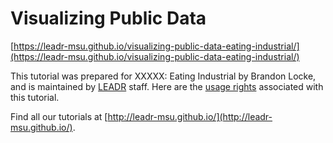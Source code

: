 # Visualizing Public Data

[https://leadr-msu.github.io/visualizing-public-data-eating-industrial/](https://leadr-msu.github.io/visualizing-public-data-eating-industrial/)

This tutorial was prepared for XXXXX: Eating Industrial by Brandon Locke, and is maintained by [LEADR](http://leadr.msu.edu) staff. Here are the [usage rights](https://github.com/leadr-msu/visualizing-public-data-eating-industrial/blob/master/License.MD) associated with this tutorial.

Find all our tutorials at [http://leadr-msu.github.io/](http://leadr-msu.github.io/).
